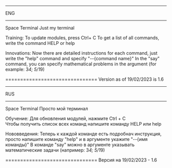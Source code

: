 _____________________________________
ENG
_____________________________________

Space Terminal
Just my terminal

Training:
To update modules, press Ctrl+ C 
To get a list of all commands, write the command HELP or help

Innovations:
Now there are detailed instructions for each command, just write the "help" command and specify "--{command name}"
In the "say" command, you can specify mathematical problems in the argument (for example: 3*4; 5/1*9)


===============================
Version as of 19/02/2023 is 1.6
_____________________________________
RUS
_____________________________________

Space Terminal
Просто мой терминал

Обучение:
Для обновления модулей, нажмите Ctrl + C                                                           
Чтобы получить список всех команд напишите команду HELP или help

Нововведения:
Теперь к каждой команде есть подробнач инструкция, просто напишите команду "help" и в аргументе укажите "--{имя команды}"
В команде "say" можно в аргументе указывать математические задачи (например: 3*4; 5/1*9)


===============================
Версия на 19/02/2023 - 1.6
